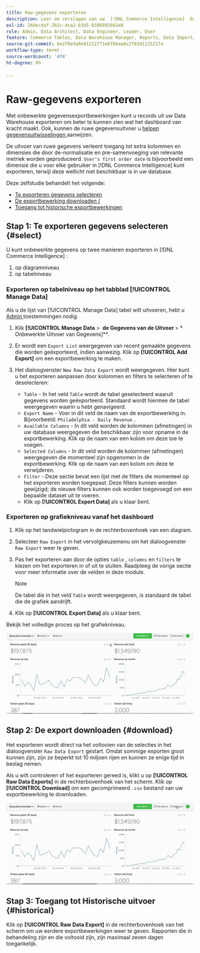 ```yaml
---
title: Raw-gegevens exporteren
description: Leer om verslagen van uw  [!DNL Commerce Intelligence]  Data Warehouse uit te voeren om een dichtere blik te krijgen bij wat uw dashboard aandrijft.
exl-id: 26decdaf-2b2c-4ca2-b3d5-0386892662e8
role: Admin, Data Architect, Data Engineer, Leader, User
feature: Commerce Tables, Data Warehouse Manager, Reports, Data Import/Export
source-git-commit: 6e2f9e4a9e91212771e6f6baa8c2f8101125217a
workflow-type: tm+mt
source-wordcount: '474'
ht-degree: 0%

---
```


# Raw-gegevens exporteren

Met onbewerkte gegevensexportbewerkingen kunt u records uit uw Data Warehouse exporteren om beter te kunnen zien wat het dashboard van kracht maakt. Ook, kunnen de ruwe gegevensuitvoer u [ helpen gegevensuitwisselingen ](https://experienceleague.adobe.com/docs/commerce-knowledge-base/kb/troubleshooting/miscellaneous/using-data-exports-to-pinpoint-discrepancies.html?lang=nl-NL) aanwijzen.

De uitvoer van ruwe gegevens verleent toegang tot extra kolommen en dimensies die door de-normalisatie en pre-samenvoeging van relevante metriek worden geproduceerd. `User's first order date` is bijvoorbeeld een dimensie die u voor elke gebruiker in [!DNL Commerce Intelligence] kunt exporteren, terwijl deze wellicht niet beschikbaar is in uw database.

Deze zelfstudie behandelt het volgende:

* [Te exporteren gegevens selecteren](#select)
* [De exportbewerking downloaden (](#download)
* [Toegang tot historische exportbewerkingen](#historical)

## Stap 1: Te exporteren gegevens selecteren {#select}

U kunt onbewerkte gegevens op twee manieren exporteren in [!DNL Commerce Intelligence] :

1. op diagramniveau
1. op tabelniveau

### Exporteren op tabelniveau op het tabblad [!UICONTROL Manage Data]

Als u de lijst van [!UICONTROL Manage Data] tabel wilt uitvoeren, hebt u [ Admin ](../administrator/user-management/user-management.md) toestemmingen nodig.

1. Klik **[!UICONTROL Manage Data** > **&#x200B; de Gegevens van de Uitvoer &#x200B;**> * Onbewerkte Uitvoer van Gegevens]**.
1. Er wordt een `Export List` weergegeven van recent gemaakte gegevens die worden geëxporteerd, indien aanwezig. Klik op **[!UICONTROL Add Export]** om een exportbewerking te maken.
1. Het dialoogvenster `New Raw Data Export` wordt weergegeven. Hier kunt u het exporteren aanpassen door kolommen en filters te selecteren of te deselecteren:

   * `Table` - In het veld `Table` wordt de tabel geselecteerd waaruit gegevens worden geëxporteerd. Standaard wordt hiermee de tabel weergegeven waarin u hebt genavigeerd.
   * `Export Name` - Voer in dit veld de naam van de exportbewerking in. Bijvoorbeeld: `Philadelphia - Daily Revenue` .
   * `Available Columns` - In dit veld worden de kolommen (afmetingen) in uw database weergegeven die beschikbaar zijn voor opname in de exportbewerking. Klik op de naam van een kolom om deze toe te voegen.
   * `Selected Columns` - In dit veld worden de kolommen (afmetingen) weergegeven die momenteel zijn opgenomen in de exportbewerking. Klik op de naam van een kolom om deze te verwijderen.
   * `Filter` - Deze sectie bevat een lijst met de filters die momenteel op het exporteren worden toegepast. Deze filters kunnen worden gewijzigd; de nieuwe filters kunnen ook worden toegevoegd om een bepaalde dataset uit te voeren.
   * Klik op **[!UICONTROL Export Data]** als u klaar bent.

### Exporteren op grafiekniveau vanaf het dashboard

1. Klik op het tandwielpictogram in de rechterbovenhoek van een diagram.

1. Selecteer `Raw Export` in het vervolgkeuzemenu om het dialoogvenster `Raw Export` weer te geven.

1. Pas het exporteren aan door de opties `table` , `columns` en `filters` te kiezen om het exporteren in of uit te sluiten. Raadpleeg de vorige sectie voor meer informatie over de velden in deze module.

   >[!NOTE]
   >
   >De tabel die in het veld `Table` wordt weergegeven, is standaard de tabel die de grafiek aandrijft.

1. Klik op **[!UICONTROL Export Data]** als u klaar bent.

Bekijk het volledige proces op het grafiekniveau.

![](../assets/Chart-level_export.gif)

## Stap 2: De export downloaden {#download}

Het exporteren wordt direct na het voltooien van de selecties in het dialoogvenster `Raw Data Export` gestart. Omdat sommige exporten groot kunnen zijn, zijn ze beperkt tot 10 miljoen rijen en kunnen ze enige tijd in beslag nemen.

Als u wilt controleren of het exporteren gereed is, klikt u op **[!UICONTROL Raw Data Exports]** in de rechterbovenhoek van het scherm. Klik op **[!UICONTROL Download]** om een gecomprimeerd `.csv` bestand van uw exportbewerking te downloaden.

![](../assets/Downloading_export.gif)

## Stap 3: Toegang tot Historische uitvoer {#historical}

Klik op **[!UICONTROL Raw Data Export]** in de rechterbovenhoek van het scherm om uw eerdere exportbewerkingen weer te geven. Rapporten die in behandeling zijn en die voltooid zijn, zijn maximaal zeven dagen toegankelijk.
